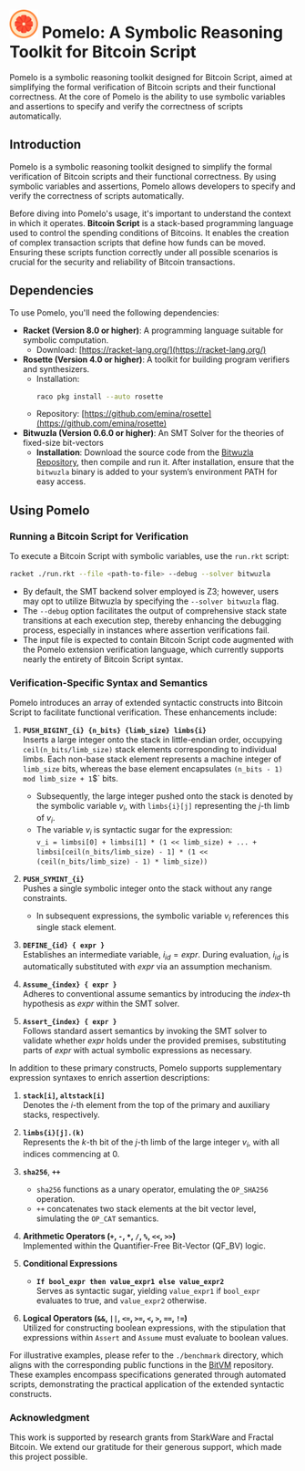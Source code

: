 <div align="left">
  <h1>
    <img src="./resources/pomelo.png" width=50>
  	Pomelo: A Symbolic Reasoning Toolkit for Bitcoin Script
  </h1>
</div>

Pomelo is a symbolic reasoning toolkit designed for Bitcoin Script, aimed at simplifying the formal verification of Bitcoin scripts and their functional correctness. At the core of Pomelo is the ability to use symbolic variables and assertions to specify and verify the correctness of scripts automatically.

## Introduction

Pomelo is a symbolic reasoning toolkit designed to simplify the formal verification of Bitcoin scripts and their functional correctness. By using symbolic variables and assertions, Pomelo allows developers to specify and verify the correctness of scripts automatically.

Before diving into Pomelo's usage, it's important to understand the context in which it operates. **Bitcoin Script** is a stack-based programming language used to control the spending conditions of Bitcoins. It enables the creation of complex transaction scripts that define how funds can be moved. Ensuring these scripts function correctly under all possible scenarios is crucial for the security and reliability of Bitcoin transactions.

## Dependencies

To use Pomelo, you'll need the following dependencies:

- **Racket (Version 8.0 or higher)**: A programming language suitable for symbolic computation.
  - Download: [https://racket-lang.org/](https://racket-lang.org/)
- **Rosette (Version 4.0 or higher)**: A toolkit for building program verifiers and synthesizers.
  - Installation:
    ```bash
    raco pkg install --auto rosette
    ```
  - Repository: [https://github.com/emina/rosette](https://github.com/emina/rosette)
- **Bitwuzla (Version 0.6.0 or higher)**: An SMT Solver for the theories of fixed-size bit-vectors
  - **Installation**: Download the source code from the [Bitwuzla Repository](https://github.com/bitwuzla/bitwuzla), then compile and run it. After installation, ensure that the `bitwuzla` binary is added to your system’s environment PATH for easy access.

## Using Pomelo

### Running a Bitcoin Script for Verification

To execute a Bitcoin Script with symbolic variables, use the `run.rkt` script:

```bash
racket ./run.rkt --file <path-to-file> --debug --solver bitwuzla
```

- By default, the SMT backend solver employed is Z3; however, users may opt to utilize Bitwuzla by specifying the `--solver bitwuzla` flag. 
- The `--debug` option facilitates the output of comprehensive stack state transitions at each execution step, thereby enhancing the debugging process, especially in instances where assertion verifications fail. 
- The input file is expected to contain Bitcoin Script code augmented with the Pomelo extension verification language, which currently supports nearly the entirety of Bitcoin Script syntax.

### Verification-Specific Syntax and Semantics

Pomelo introduces an array of extended syntactic constructs into Bitcoin Script to facilitate functional verification. These enhancements include:

1. **`PUSH_BIGINT_{i} {n_bits} {limb_size} limbs{i}`**  
   Inserts a large integer onto the stack in little-endian order, occupying ` ceil(n_bits/limb_size)` stack elements corresponding to individual limbs. Each non-base stack element represents a machine integer of `limb_size` bits, whereas the base element encapsulates `(n_bits - 1) mod limb_size + 1`$` bits.
   - Subsequently, the large integer pushed onto the stack is denoted by the symbolic variable $v_i$, with `limbs{i}[j]` representing the $j$-th limb of $v_i$.
   - The variable $v_i$ is syntactic sugar for the expression:  
     `v_i = limbsi[0] + limbsi[1] * (1 << limb_size) + ... + limbsi[ceil(n_bits/limb_size) - 1] * (1 << (ceil(n_bits/limb_size) - 1) * limb_size))`


2. **`PUSH_SYMINT_{i}`**  
   Pushes a single symbolic integer onto the stack without any range constraints.
   - In subsequent expressions, the symbolic variable $v_i$ references this single stack element.

3. **`DEFINE_{id} { expr }`**  
   Establishes an intermediate variable, $i_{id} = expr$. During evaluation, $i_{id}$ is automatically substituted with $expr$ via an assumption mechanism.

4. **`Assume_{index} { expr }`**  
   Adheres to conventional assume semantics by introducing the $index$-th hypothesis as $expr$ within the SMT solver.

5. **`Assert_{index} { expr }`**  
   Follows standard assert semantics by invoking the SMT solver to validate whether $expr$ holds under the provided premises, substituting parts of $expr$ with actual symbolic expressions as necessary.

In addition to these primary constructs, Pomelo supports supplementary expression syntaxes to enrich assertion descriptions:

1. **`stack[i]`, `altstack[i]`**  
   Denotes the $i$-th element from the top of the primary and auxiliary stacks, respectively.

2. **`limbs{i}[j].(k)`**  
   Represents the $k$-th bit of the $j$-th limb of the large integer $v_i$, with all indices commencing at 0.

3. **`sha256`**, **`++`**  
   - `sha256` functions as a unary operator, emulating the `OP_SHA256` operation.
   - `++` concatenates two stack elements at the bit vector level, simulating the `OP_CAT` semantics.

4. **Arithmetic Operators (`+`, `-`, `*`, `/`, `%`, `<<`, `>>`)**  
   Implemented within the Quantifier-Free Bit-Vector (QF_BV) logic.

5. **Conditional Expressions**  
   - **`If bool_expr then value_expr1 else value_expr2`**  
     Serves as syntactic sugar, yielding `value_expr1` if `bool_expr` evaluates to true, and `value_expr2` otherwise.

6. **Logical Operators (`&&`, `||`, `<=`, `>=`, `<`, `>`, `==`, `!=`)**  
   Utilized for constructing boolean expressions, with the stipulation that expressions within `Assert` and `Assume` must evaluate to boolean values.

For illustrative examples, please refer to the `./benchmark` directory, which aligns with the corresponding public functions in the [BitVM](https://github.com/RiemaLabs/BitVM) repository. These examples encompass specifications generated through automated scripts, demonstrating the practical application of the extended syntactic constructs.

### Acknowledgment
This work is supported by research grants from StarkWare and Fractal Bitcoin. We extend our gratitude for their generous support, which made this project possible.

